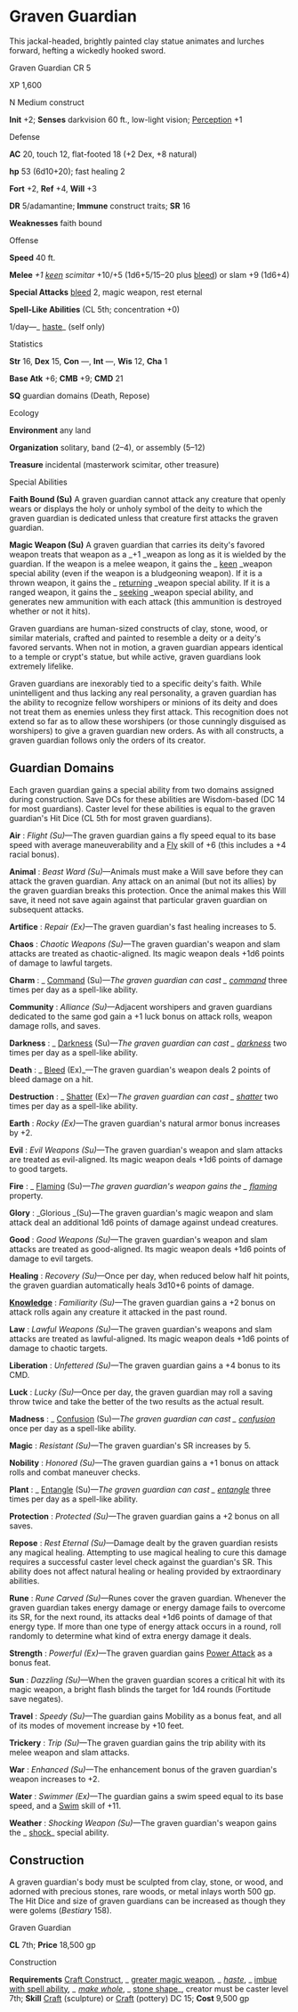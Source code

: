 # Graven Guardian

This jackal-headed, brightly painted clay statue animates and lurches forward, hefting a wickedly hooked sword.

Graven Guardian CR 5

XP 1,600

N Medium construct

**Init** +2; **Senses** darkvision 60 ft., low-light vision; [Perception](skills/perception#_perception) +1

Defense

**AC** 20, touch 12, flat-footed 18 (+2 Dex, +8 natural)

**hp** 53 (6d10+20); fast healing 2

**Fort** +2, **Ref** +4, **Will** +3

**DR** 5/adamantine; **Immune** construct traits; **SR** 16

**Weaknesses** faith bound

Offense

**Speed** 40 ft.

**Melee** _+1 [keen](magicItems/weapons#_weapons-keen) scimitar_ +10/+5 (1d6+5/15–20 plus [bleed](monsters/universalMonsterRules#_bleed)) or slam +9 (1d6+4)

**Special Attacks** [bleed](monsters/universalMonsterRules#_bleed) 2, magic weapon, rest eternal

**Spell-Like Abilities** (CL 5th; concentration +0)

1/day—_ [haste](spells/haste#_haste)_ (self only)

Statistics

**Str** 16, **Dex** 15, **Con** —, **Int** —, **Wis** 12, **Cha** 1

**Base Atk** +6; **CMB** +9; **CMD** 21

**SQ** guardian domains (Death, Repose)

Ecology

**Environment** any land

**Organization** solitary, band (2–4), or assembly (5–12)

**Treasure** incidental (masterwork scimitar, other treasure)

Special Abilities

**Faith Bound (Su)** A graven guardian cannot attack any creature that openly wears or displays the holy or unholy symbol of the deity to which the graven guardian is dedicated unless that creature first attacks the graven guardian.

**Magic Weapon (Su)** A graven guardian that carries its deity's favored weapon treats that weapon as a _+1 _weapon as long as it is wielded by the guardian. If the weapon is a melee weapon, it gains the _ [keen](magicItems/weapons#_weapons-keen) _weapon special ability (even if the weapon is a bludgeoning weapon). If it is a thrown weapon, it gains the _ [returning](magicItems/weapons#_weapons-returning) _weapon special ability. If it is a ranged weapon, it gains the _ [seeking](magicItems/weapons#_weapons-seeking) _weapon special ability, and generates new ammunition with each attack (this ammunition is destroyed whether or not it hits).

Graven guardians are human-sized constructs of clay, stone, wood, or similar materials, crafted and painted to resemble a deity or a deity's favored servants. When not in motion, a graven guardian appears identical to a temple or crypt's statue, but while active, graven guardians look extremely lifelike.

Graven guardians are inexorably tied to a specific deity's faith. While unintelligent and thus lacking any real personality, a graven guardian has the ability to recognize fellow worshipers or minions of its deity and does not treat them as enemies unless they first attack. This recognition does not extend so far as to allow these worshipers (or those cunningly disguised as worshipers) to give a graven guardian new orders. As with all constructs, a graven guardian follows only the orders of its creator.

## Guardian Domains

Each graven guardian gains a special ability from two domains assigned during construction. Save DCs for these abilities are Wisdom-based (DC 14 for most guardians). Caster level for these abilities is equal to the graven guardian's Hit Dice (CL 5th for most graven guardians).

**Air** : _Flight (Su)_—The graven guardian gains a fly speed equal to its base speed with average maneuverability and a [Fly](skills/fly#_fly) skill of +6 (this includes a +4 racial bonus).

**Animal** : _Beast Ward (Su)_—Animals must make a Will save before they can attack the graven guardian. Any attack on an animal (but not its allies) by the graven guardian breaks this protection. Once the animal makes this Will save, it need not save again against that particular graven guardian on subsequent attacks.

**Artifice** : _Repair (Ex)_—The graven guardian's fast healing increases to 5.

**Chaos** : _Chaotic Weapons (Su)_—The graven guardian's weapon and slam attacks are treated as chaotic-aligned. Its magic weapon deals +1d6 points of damage to lawful targets.

**Charm** : _ [Command](spells/command#_command) (Su)_—The graven guardian can cast _ [command](spells/command#_command)_ three times per day as a spell-like ability.

**Community** : _Alliance (Su)_—Adjacent worshipers and graven guardians dedicated to the same god gain a +1 luck bonus on attack rolls, weapon damage rolls, and saves.

**Darkness** : _ [Darkness](spells/darkness#_darkness) (Su)_—The graven guardian can cast _ [darkness](spells/darkness#_darkness)_ two times per day as a spell-like ability.

**Death** : _ [Bleed](spells/bleed#_bleed) (Ex)_—The graven guardian's weapon deals 2 points of bleed damage on a hit.

**Destruction** : _ [Shatter](spells/shatter#_shatter) (Ex)_—The graven guardian can cast _ [shatter](spells/shatter#_shatter)_ two times per day as a spell-like ability.

**Earth** : _Rocky (Ex)_—The graven guardian's natural armor bonus increases by +2.

**Evil** : _Evil Weapons (Su)_—The graven guardian's weapon and slam attacks are treated as evil-aligned. Its magic weapon deals +1d6 points of damage to good targets.

**Fire** : _ [Flaming](magicItems/weapons#_weapons-flaming) (Su)_—The graven guardian's weapon gains the _ [flaming](magicItems/weapons#_weapons-flaming)_ property.

**Glory** : _Glorious _(Su)—The graven guardian's magic weapon and slam attack deal an additional 1d6 points of damage against undead creatures.

**Good** : _Good Weapons (Su)_—The graven guardian's weapon and slam attacks are treated as good-aligned. Its magic weapon deals +1d6 points of damage to evil targets.

**Healing** : _Recovery (Su)_—Once per day, when reduced below half hit points, the graven guardian automatically heals 3d10+6 points of damage.

**[Knowledge](skills/knowledge#_knowledge)** : _Familiarity (Su)_—The graven guardian gains a +2 bonus on attack rolls again any creature it attacked in the past round.

**Law** : _Lawful Weapons (Su)_—The graven guardian's weapons and slam attacks are treated as lawful-aligned. Its magic weapon deals +1d6 points of damage to chaotic targets.

**Liberation** : _Unfettered (Su)_—The graven guardian gains a +4 bonus to its CMD.

**Luck** : _Lucky (Su)_—Once per day, the graven guardian may roll a saving throw twice and take the better of the two results as the actual result.

**Madness** : _ [Confusion](spells/confusion#_confusion) (Su)_—The graven guardian can cast _ [confusion](spells/confusion#_confusion)_ once per day as a spell-like ability.

**Magic** : _Resistant (Su)_—The graven guardian's SR increases by 5.

**Nobility** : _Honored (Su)_—The graven guardian gains a +1 bonus on attack rolls and combat maneuver checks.

**Plant** : _ [Entangle](spells/entangle#_entangle) (Su)_—The graven guardian can cast _ [entangle](spells/entangle#_entangle)_ three times per day as a spell-like ability.

**Protection** : _Protected (Su)_—The graven guardian gains a +2 bonus on all saves.

**Repose** : _Rest Eternal (Su)_—Damage dealt by the graven guardian resists any magical healing. Attempting to use magical healing to cure this damage requires a successful caster level check against the guardian's SR. This ability does not affect natural healing or healing provided by extraordinary abilities.

**Rune** : _Rune Carved (Su)_—Runes cover the graven guardian. Whenever the graven guardian takes energy damage or energy damage fails to overcome its SR, for the next round, its attacks deal +1d6 points of damage of that energy type. If more than one type of energy attack occurs in a round, roll randomly to determine what kind of extra energy damage it deals.

**Strength** : _Powerful (Ex)_—The graven guardian gains [Power Attack](feats#_power-attack) as a bonus feat.

**Sun** : _Dazzling (Su)_—When the graven guardian scores a critical hit with its magic weapon, a bright flash blinds the target for 1d4 rounds (Fortitude save negates).

**Travel** : _Speedy (Su)_—The guardian gains Mobility as a bonus feat, and all of its modes of movement increase by +10 feet.

**Trickery** : _Trip (Su)_—The graven guardian gains the trip ability with its melee weapon and slam attacks.

**War** : _Enhanced (Su)_—The enhancement bonus of the graven guardian's weapon increases to +2.

**Water** : _Swimmer (Ex)_—The guardian gains a swim speed equal to its base speed, and a [Swim](skills/swim#_swim) skill of +11.

**Weather** : _Shocking Weapon (Su)_—The graven guardian's weapon gains the _ [shock](magicItems/weapons#_weapons-shock)_ special ability.

## Construction

A graven guardian's body must be sculpted from clay, stone, or wood, and adorned with precious stones, rare woods, or metal inlays worth 500 gp. The Hit Dice and size of graven guardians can be increased as though they were golems (_Bestiary_ 158).

Graven Guardian

**CL** 7th; **Price** 18,500 gp

Construction

**Requirements** [Craft Construct](monsters/monsterFeats#_craft-construct), _ [greater magic weapon](spells/magicWeapon#_magic-weapon-greater)_, _ [haste](spells/haste#_haste)_, _ [imbue with spell ability](spells/imbueWithSpellAbility#_imbue-with-spell-ability)_, _ [make whole](spells/makeWhole#_make-whole)_, _ [stone shape](spells/stoneShape#_stone-shape)_, creator must be caster level 7th; **Skill** [Craft](skills/craft#_craft) (sculpture) or [Craft](skills/craft#_craft) (pottery) DC 15; **Cost** 9,500 gp

